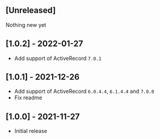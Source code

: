 ## [Unreleased]

Nothing new yet

## [1.0.2] - 2022-01-27

- Add support of ActiveRecord `7.0.1`

## [1.0.1] - 2021-12-26

- Add support of ActiveRecord `6.0.4.4`, `6.1.4.4` and `7.0.0`
- Fix readme

## [1.0.0] - 2021-11-27

- Initial release
